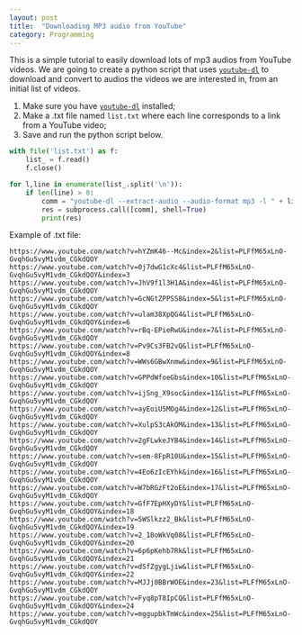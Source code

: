 ```yaml
---
layout: post
title:  "Downloading MP3 audio from YouTube"
category: Programming
---
```


This is a simple tutorial to easily download lots of mp3 audios from YouTube videos. We are going to create a python script that uses [`youtube-dl`](https://rg3.github.io/youtube-dl/) to download and convert to audios the videos we are interested in, from an initial list of videos.

1. Make sure you have [`youtube-dl`](https://rg3.github.io/youtube-dl/) installed;
2. Make a .txt file named `list.txt` where each line corresponds to a link from a YouTube video;
3. Save and run the python script below.

```python
with file('list.txt') as f:
    list_ = f.read()
    f.close()

for l,line in enumerate(list_.split('\n')):
    if len(line) > 0:
        comm = "youtube-dl --extract-audio --audio-format mp3 -l " + line
        res = subprocess.call([comm], shell=True)
        print(res)

```

Example of .txt file:

```
https://www.youtube.com/watch?v=hYZmK46--Mc&index=2&list=PLFfM65xLnO-GvqhGu5vyM1vdm_CGkdQOY
https://www.youtube.com/watch?v=0j7dwG1cXc4&list=PLFfM65xLnO-GvqhGu5vyM1vdm_CGkdQOY&index=3
https://www.youtube.com/watch?v=JhV9f1l3H1A&index=4&list=PLFfM65xLnO-GvqhGu5vyM1vdm_CGkdQOY
https://www.youtube.com/watch?v=GcNGtZPPSS8&index=5&list=PLFfM65xLnO-GvqhGu5vyM1vdm_CGkdQOY
https://www.youtube.com/watch?v=ulam38XpQG4&list=PLFfM65xLnO-GvqhGu5vyM1vdm_CGkdQOY&index=6
https://www.youtube.com/watch?v=rBq-EPieRwU&index=7&list=PLFfM65xLnO-GvqhGu5vyM1vdm_CGkdQOY
https://www.youtube.com/watch?v=Pv9Cs3FB2vQ&list=PLFfM65xLnO-GvqhGu5vyM1vdm_CGkdQOY&index=8
https://www.youtube.com/watch?v=WWs6GBwXnmw&index=9&list=PLFfM65xLnO-GvqhGu5vyM1vdm_CGkdQOY
https://www.youtube.com/watch?v=GPPdWfoeGbs&index=10&list=PLFfM65xLnO-GvqhGu5vyM1vdm_CGkdQOY
https://www.youtube.com/watch?v=ijSng_X9soc&index=11&list=PLFfM65xLnO-GvqhGu5vyM1vdm_CGkdQOY
https://www.youtube.com/watch?v=ayEoiU5MOg4&index=12&list=PLFfM65xLnO-GvqhGu5vyM1vdm_CGkdQOY
https://www.youtube.com/watch?v=XulpS3cAkOM&index=13&list=PLFfM65xLnO-GvqhGu5vyM1vdm_CGkdQOY
https://www.youtube.com/watch?v=2gFLwkeJYB4&index=14&list=PLFfM65xLnO-GvqhGu5vyM1vdm_CGkdQOY
https://www.youtube.com/watch?v=sem-8FpR10U&index=15&list=PLFfM65xLnO-GvqhGu5vyM1vdm_CGkdQOY
https://www.youtube.com/watch?v=4Eo6zIcEYhk&index=16&list=PLFfM65xLnO-GvqhGu5vyM1vdm_CGkdQOY
https://www.youtube.com/watch?v=W7bRGzFt2oE&index=17&list=PLFfM65xLnO-GvqhGu5vyM1vdm_CGkdQOY
https://www.youtube.com/watch?v=GfF7EpHXyDY&list=PLFfM65xLnO-GvqhGu5vyM1vdm_CGkdQOY&index=18
https://www.youtube.com/watch?v=5WSlkzz2_Bk&list=PLFfM65xLnO-GvqhGu5vyM1vdm_CGkdQOY&index=19
https://www.youtube.com/watch?v=2_18oWkVq08&list=PLFfM65xLnO-GvqhGu5vyM1vdm_CGkdQOY&index=20
https://www.youtube.com/watch?v=6p6pKehb7Rk&list=PLFfM65xLnO-GvqhGu5vyM1vdm_CGkdQOY&index=21
https://www.youtube.com/watch?v=dSfZgygLjiw&list=PLFfM65xLnO-GvqhGu5vyM1vdm_CGkdQOY&index=22
https://www.youtube.com/watch?v=MJJj0BBrWOE&index=23&list=PLFfM65xLnO-GvqhGu5vyM1vdm_CGkdQOY
https://www.youtube.com/watch?v=Fyq8pT8IpCQ&list=PLFfM65xLnO-GvqhGu5vyM1vdm_CGkdQOY&index=24
https://www.youtube.com/watch?v=mggupbkTmWc&index=25&list=PLFfM65xLnO-GvqhGu5vyM1vdm_CGkdQOY
```
